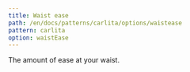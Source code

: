 ```yaml
---
title: Waist ease
path: /en/docs/patterns/carlita/options/waistease
pattern: carlita
option: waistEase
---
```


The amount of ease at your waist.
